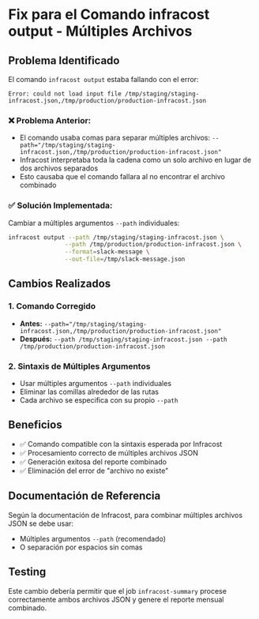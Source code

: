 # Fix para el Comando infracost output - Múltiples Archivos

## Problema Identificado
El comando `infracost output` estaba fallando con el error:
```
Error: could not load input file /tmp/staging/staging-infracost.json,/tmp/production/production-infracost.json
```

### ❌ **Problema Anterior:**
- El comando usaba comas para separar múltiples archivos: `--path="/tmp/staging/staging-infracost.json,/tmp/production/production-infracost.json"`
- Infracost interpretaba toda la cadena como un solo archivo en lugar de dos archivos separados
- Esto causaba que el comando fallara al no encontrar el archivo combinado

### ✅ **Solución Implementada:**
Cambiar a múltiples argumentos `--path` individuales:

```bash
infracost output --path /tmp/staging/staging-infracost.json \
                --path /tmp/production/production-infracost.json \
                --format=slack-message \
                --out-file=/tmp/slack-message.json
```

## Cambios Realizados

### 1. Comando Corregido
- **Antes:** `--path="/tmp/staging/staging-infracost.json,/tmp/production/production-infracost.json"`
- **Después:** `--path /tmp/staging/staging-infracost.json --path /tmp/production/production-infracost.json`

### 2. Sintaxis de Múltiples Argumentos
- Usar múltiples argumentos `--path` individuales
- Eliminar las comillas alrededor de las rutas
- Cada archivo se especifica con su propio `--path`

## Beneficios
- ✅ Comando compatible con la sintaxis esperada por Infracost
- ✅ Procesamiento correcto de múltiples archivos JSON
- ✅ Generación exitosa del reporte combinado
- ✅ Eliminación del error de "archivo no existe"

## Documentación de Referencia
Según la documentación de Infracost, para combinar múltiples archivos JSON se debe usar:
- Múltiples argumentos `--path` (recomendado)
- O separación por espacios sin comas

## Testing
Este cambio debería permitir que el job `infracost-summary` procese correctamente ambos archivos JSON y genere el reporte mensual combinado.

